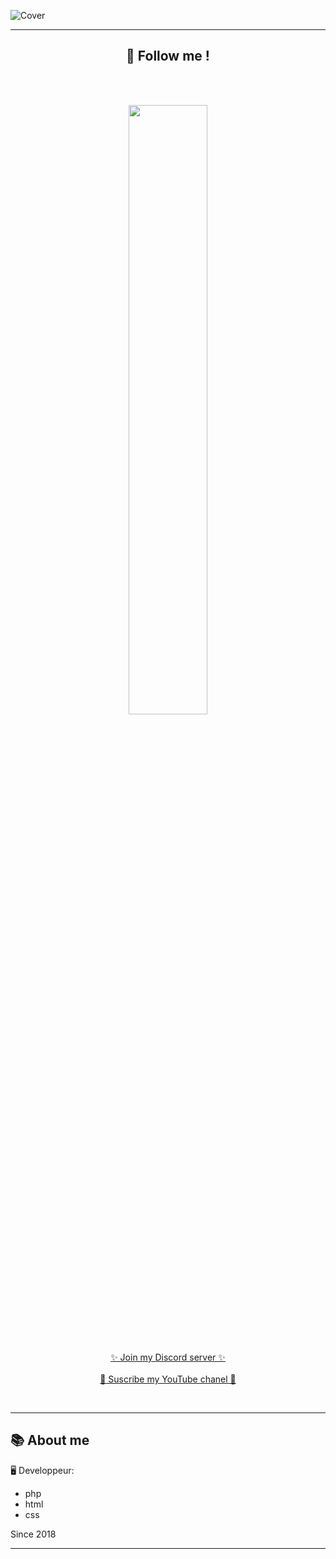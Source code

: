 ![Cover](https://github.com/Esio-01/Esio-01/blob/main/Ma%20vid%C3%A9o8.gif)

----

<h2 align="center">🔎 Follow me !</h2>
<br><br>
<p align="center">
  <img style="display: block; margin-left: auto; margin-right: auto; width: 50%;" src="https://discord.c99.nl/widget/theme-3/489140964125048872.png">
</p>
<br>
<p align="center">
  <a href="https://discord.gg/mqTMA2Wuj2">✨ Join my Discord server ✨</a>
  <br><br>
  <a href="https://www.youtube.com/channel/UCzsusjBbGdgrkqf4dncy6oA">🎥 Suscribe my YouTube chanel 🎥</a>
</p>
<br>

----

<h2>📚 About me</h2>
🖥 Developpeur:

- php
- html
- css

Since 2018

----
